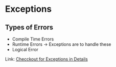 

# Exceptions

## Types of Errors

- Compile Time Errors
- Runtime Errors -> Exceptions are to handle these
- Logical Error

Link:
 <a href="https://www.geeksforgeeks.org/exceptions-in-java/?ref=lbp">Checckout for Exceptions in Details</a>